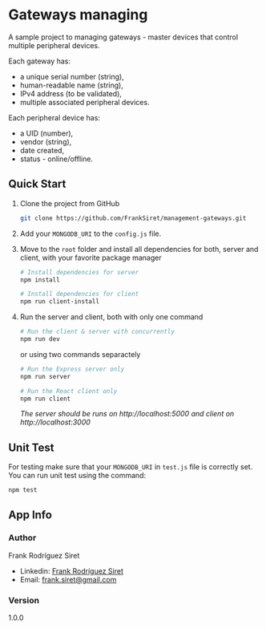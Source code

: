 # Gateways managing

A sample project to managing gateways - master devices that control multiple peripheral devices.

Each gateway has:

-   a unique serial number (string),
-   human-readable name (string),
-   IPv4 address (to be validated),
-   multiple associated peripheral devices.

Each peripheral device has:

-   a UID (number),
-   vendor (string),
-   date created,
-   status - online/offline.

## Quick Start

1.  Clone the project from GitHub

    ```bash
    git clone https://github.com/FrankSiret/management-gateways.git
    ```

2.  Add your `MONGODB_URI` to the `config.js` file.

3.  Move to the `root` folder and install all dependencies for both, server and client, with your favorite package manager

    ```bash
    # Install dependencies for server
    npm install

    # Install dependencies for client
    npm run client-install
    ```

4.  Run the server and client, both with only one command

    ```bash
    # Run the client & server with concurrently
    npm run dev
    ```

    or using two commands separactely

    ```bash
    # Run the Express server only
    npm run server

    # Run the React client only
    npm run client
    ```

    _The server should be runs on http://localhost:5000 and client on http://localhost:3000_

## Unit Test

For testing make sure that your `MONGODB_URI` in `test.js` file is correctly set. You can run unit test using the command:

```bash
npm test
```

## App Info

### Author

Frank Rodríguez Siret

-   Linkedin: [Frank Rodríguez Siret](https://www.linkedin.com/in/frank-siret)
-   Email: frank.siret@gmail.com

### Version

1.0.0
